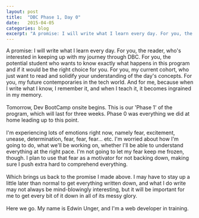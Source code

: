 ```yaml
---
layout: post
title:  "DBC Phase 1, Day 0"
date:   2015-04-05
categories: blog
excerpt: "A promise: I will write what I learn every day. For you, the reader, who's interested in keeping up with my journey through DBC. For you, the potential student who wants to know exactly what happens in this program and if it would be the right choice for you. For you, my current cohort, who just want to read and solidify your understanding of the day's concepts. For you, my future contemporaries in the tech world. And for me, because when I write what I know, I remember it, and when I teach it, it becomes ingrained in my memory."
---
```


A promise: I will write what I learn every day. For you, the reader, who's interested in keeping up with my journey through DBC. For you, the potential student who wants to know exactly what happens in this program and if it would be the right choice for you. For you, my current cohort, who just want to read and solidify your understanding of the day's concepts. For you, my future contemporaries in the tech world. And for me, because when I write what I know, I remember it, and when I teach it, it becomes ingrained in my memory.
<br>
<br>
Tomorrow, Dev BootCamp onsite begins. This is our 'Phase 1' of the program, which will last for three weeks. Phase 0 was everything we did at home leading up to this point.
<br>
<br>
I'm experiencing lots of emotions right now, namely fear, excitement, unease, determination, fear, fear, fear... etc. I'm worried about how I'm going to do, what we'll be working on, whether I'll be able to understand everything at the right pace. I'm not going to let my fear keep me frozen, though. I plan to use that fear as a motivator for not backing down, making sure I push extra hard to comprehend everything.
<br>
<br>
Which brings us back to the promise I made above. I may have to stay up a little later than normal to get everything written down, and what I do write may not always be mind-blowingly interesting, but it will be important for me to get every bit of it down in all of its messy glory.
<br>
<br>
Here we go. My name is Edwin Unger, and I'm a web developer in training.